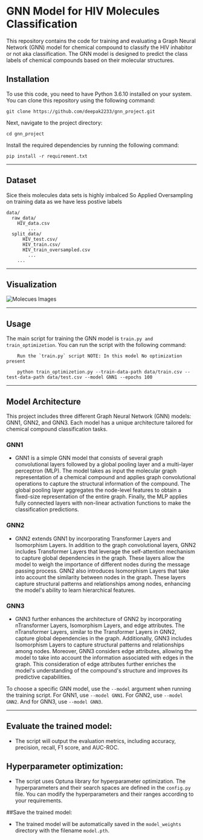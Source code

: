 # GNN Model for HIV Molecules Classification

This repository contains the code for training and evaluating a Graph Neural Network (GNN) model for chemical compound to classify the HIV inhabitor or not aka classification. The GNN model is designed to predict the class labels of chemical compounds based on their molecular structures.

## Installation

To use this code, you need to have Python 3.6.10 installed on your system. You can clone this repository using the following command:

```
git clone https://github.com/deepak2233/gnn_project.git
```

Next, navigate to the project directory:

```
cd gnn_project
```

Install the required dependencies by running the following command:

```
pip install -r requirement.txt
```

---

## Dataset

Sice theis molecules data sets is highly imbalced So Applied Oversampling on training data as we have less postive labels

```
data/
  raw_data/
    HIV_data.csv
        ...
  split_data/
      HIV_test.csv/
      HIV_train.csv/
      HIV_train_oversampled.csv
        ...
    ...
```

---

## Visualization 

![Molecues Images](GNN-Based-HIV-Molecules-Classification\gnn_project\visualization\image_0.png)

---
## Usage

The main script for training the GNN model is `train.py and train_optimizetion`. You can run the script with the following command:

```
    Run the `train.py` script NOTE: In this model No optimization present

```


```
    python train_optimizetion.py --train-data-path data/train.csv --test-data-path data/test.csv --model GNN1 --epochs 100

```

---

## Model Architecture

This project includes three different Graph Neural Network (GNN) models: GNN1, GNN2, and GNN3. Each model has a unique architecture tailored for chemical compound classification tasks.

### GNN1

- GNN1 is a simple GNN model that consists of several graph convolutional layers followed by a global pooling layer and a multi-layer perceptron (MLP). The model takes as input the molecular graph representation of a chemical compound and applies graph convolutional operations to capture the structural information of the compound. The global pooling layer aggregates the node-level features to obtain a fixed-size representation of the entire graph. Finally, the MLP applies fully connected layers with non-linear activation functions to make the classification predictions.

### GNN2

- GNN2 extends GNN1 by incorporating Transformer Layers and Isomorphism Layers. In addition to the graph convolutional layers, GNN2 includes Transformer Layers that leverage the self-attention mechanism to capture global dependencies in the graph. These layers allow the model to weigh the importance of different nodes during the message passing process. GNN2 also introduces Isomorphism Layers that take into account the similarity between nodes in the graph. These layers capture structural patterns and relationships among nodes, enhancing the model's ability to learn hierarchical features.

### GNN3

- GNN3 further enhances the architecture of GNN2 by incorporating nTransformer Layers, Isomorphism Layers, and edge attributes. The nTransformer Layers, similar to the Transformer Layers in GNN2, capture global dependencies in the graph. Additionally, GNN3 includes Isomorphism Layers to capture structural patterns and relationships among nodes. Moreover, GNN3 considers edge attributes, allowing the model to take into account the information associated with edges in the graph. This consideration of edge attributes further enriches the model's understanding of the compound's structure and improves its predictive capabilities.

To choose a specific GNN model, use the `--model` argument when running the training script. For GNN1, use `--model GNN1`. For GNN2, use `--model GNN2`. And for GNN3, use `--model GNN3`.

----

## Evaluate the trained model:

- The script will output the evaluation metrics, including accuracy, precision, recall, F1 score, and AUC-ROC.

## Hyperparameter optimization:

- The script uses Optuna library for hyperparameter optimization. The hyperparameters and their search spaces are defined in the `config.py` file. You can modify the hyperparameters and their ranges according to your requirements.

##Save the trained model:

- The trained model will be automatically saved in the `model_weights` directory with the filename `model.pth`.
